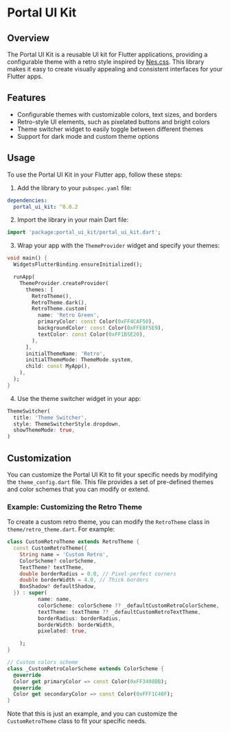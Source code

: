 # Portal UI Kit

## Overview

The Portal UI Kit is a reusable UI kit for Flutter applications, providing a configurable theme with a retro style inspired by [Nes.css](https://github.com/suora/nes.css). This library makes it easy to create visually appealing and consistent interfaces for your Flutter apps.

## Features

* Configurable themes with customizable colors, text sizes, and borders
* Retro-style UI elements, such as pixelated buttons and bright colors
* Theme switcher widget to easily toggle between different themes
* Support for dark mode and custom theme options

## Usage

To use the Portal UI Kit in your Flutter app, follow these steps:

1. Add the library to your `pubspec.yaml` file:
```yaml
dependencies:
  portal_ui_kit: ^0.0.2
```

2. Import the library in your main Dart file:
```dart
import 'package:portal_ui_kit/portal_ui_kit.dart';
```

3. Wrap your app with the `ThemeProvider` widget and specify your themes:
```dart
void main() {
  WidgetsFlutterBinding.ensureInitialized();

  runApp(
    ThemeProvider.createProvider(
      themes: [
        RetroTheme(),
        RetroTheme.dark(),
        RetroTheme.custom(
          name: 'Retro Green',
          primaryColor: const Color(0xFF4CAF50),
          backgroundColor: const Color(0xFFE8F5E9),
          textColor: const Color(0xFF1B5E20),
        ),
      ],
      initialThemeName: 'Retro',
      initialThemeMode: ThemeMode.system,
      child: const MyApp(),
    ),
  );
}
```

4. Use the theme switcher widget in your app:
```dart
ThemeSwitcher(
  title: 'Theme Switcher',
  style: ThemeSwitcherStyle.dropdown,
  showThemeMode: true,
)
```


## Customization

You can customize the Portal UI Kit to fit your specific needs by modifying the `theme_config.dart` file. This file provides a set of pre-defined themes and color schemes that you can modify or extend.

### Example: Customizing the Retro Theme

To create a custom retro theme, you can modify the `RetroTheme` class in `theme/retro_theme.dart`. For example:
```dart
class CustomRetroTheme extends RetroTheme {
  const CustomRetroTheme({
    String name = 'Custom Retro',
    ColorScheme? colorScheme,
    TextTheme? textTheme,
    double borderRadius = 0.0, // Pixel-perfect corners
    double borderWidth = 4.0, // Thick borders
    BoxShadow? defaultShadow,
  }) : super(
          name: name,
          colorScheme: colorScheme ?? _defaultCustomRetroColorScheme,
          textTheme: textTheme ?? _defaultCustomRetroTextTheme,
          borderRadius: borderRadius,
          borderWidth: borderWidth,
          pixelated: true,

    );
}

// Custom colors scheme
class _CustomRetroColorScheme extends ColorScheme {
  @override
  Color get primaryColor => const Color(0xFF3498DB);
  @override
  Color get secondaryColor => const Color(0xFFF1C40F);
}
```

Note that this is just an example, and you can customize the `CustomRetroTheme` class to fit your specific needs.